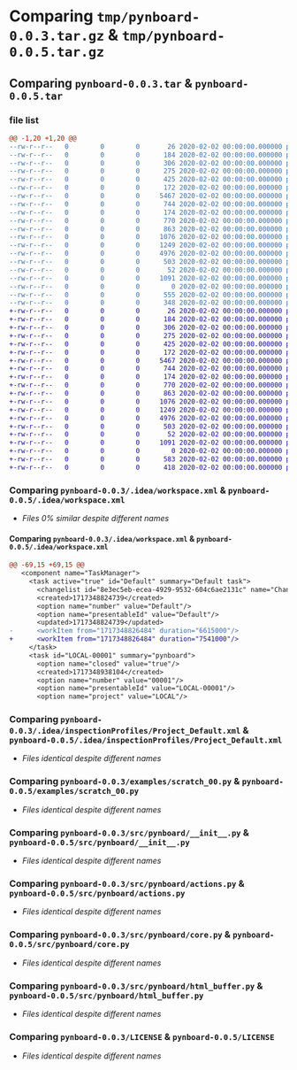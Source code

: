 # Comparing `tmp/pynboard-0.0.3.tar.gz` & `tmp/pynboard-0.0.5.tar.gz`

## Comparing `pynboard-0.0.3.tar` & `pynboard-0.0.5.tar`

### file list

```diff
@@ -1,20 +1,20 @@
--rw-r--r--   0        0        0       26 2020-02-02 00:00:00.000000 pynboard-0.0.3/requirements.txt
--rw-r--r--   0        0        0      184 2020-02-02 00:00:00.000000 pynboard-0.0.3/.idea/.gitignore
--rw-r--r--   0        0        0      306 2020-02-02 00:00:00.000000 pynboard-0.0.3/.idea/misc.xml
--rw-r--r--   0        0        0      275 2020-02-02 00:00:00.000000 pynboard-0.0.3/.idea/modules.xml
--rw-r--r--   0        0        0      425 2020-02-02 00:00:00.000000 pynboard-0.0.3/.idea/pynboard.iml
--rw-r--r--   0        0        0      172 2020-02-02 00:00:00.000000 pynboard-0.0.3/.idea/vcs.xml
--rw-r--r--   0        0        0     5467 2020-02-02 00:00:00.000000 pynboard-0.0.3/.idea/workspace.xml
--rw-r--r--   0        0        0      744 2020-02-02 00:00:00.000000 pynboard-0.0.3/.idea/inspectionProfiles/Project_Default.xml
--rw-r--r--   0        0        0      174 2020-02-02 00:00:00.000000 pynboard-0.0.3/.idea/inspectionProfiles/profiles_settings.xml
--rw-r--r--   0        0        0      770 2020-02-02 00:00:00.000000 pynboard-0.0.3/examples/scratch_00.py
--rw-r--r--   0        0        0      863 2020-02-02 00:00:00.000000 pynboard-0.0.3/src/pynboard/__init__.py
--rw-r--r--   0        0        0     1076 2020-02-02 00:00:00.000000 pynboard-0.0.3/src/pynboard/actions.py
--rw-r--r--   0        0        0     1249 2020-02-02 00:00:00.000000 pynboard-0.0.3/src/pynboard/core.py
--rw-r--r--   0        0        0     4976 2020-02-02 00:00:00.000000 pynboard-0.0.3/src/pynboard/html_buffer.py
--rw-r--r--   0        0        0      503 2020-02-02 00:00:00.000000 pynboard-0.0.3/src/pynboard/utils.py
--rw-r--r--   0        0        0       52 2020-02-02 00:00:00.000000 pynboard-0.0.3/.gitignore
--rw-r--r--   0        0        0     1091 2020-02-02 00:00:00.000000 pynboard-0.0.3/LICENSE
--rw-r--r--   0        0        0        0 2020-02-02 00:00:00.000000 pynboard-0.0.3/README.md
--rw-r--r--   0        0        0      555 2020-02-02 00:00:00.000000 pynboard-0.0.3/pyproject.toml
--rw-r--r--   0        0        0      348 2020-02-02 00:00:00.000000 pynboard-0.0.3/PKG-INFO
+-rw-r--r--   0        0        0       26 2020-02-02 00:00:00.000000 pynboard-0.0.5/requirements.txt
+-rw-r--r--   0        0        0      184 2020-02-02 00:00:00.000000 pynboard-0.0.5/.idea/.gitignore
+-rw-r--r--   0        0        0      306 2020-02-02 00:00:00.000000 pynboard-0.0.5/.idea/misc.xml
+-rw-r--r--   0        0        0      275 2020-02-02 00:00:00.000000 pynboard-0.0.5/.idea/modules.xml
+-rw-r--r--   0        0        0      425 2020-02-02 00:00:00.000000 pynboard-0.0.5/.idea/pynboard.iml
+-rw-r--r--   0        0        0      172 2020-02-02 00:00:00.000000 pynboard-0.0.5/.idea/vcs.xml
+-rw-r--r--   0        0        0     5467 2020-02-02 00:00:00.000000 pynboard-0.0.5/.idea/workspace.xml
+-rw-r--r--   0        0        0      744 2020-02-02 00:00:00.000000 pynboard-0.0.5/.idea/inspectionProfiles/Project_Default.xml
+-rw-r--r--   0        0        0      174 2020-02-02 00:00:00.000000 pynboard-0.0.5/.idea/inspectionProfiles/profiles_settings.xml
+-rw-r--r--   0        0        0      770 2020-02-02 00:00:00.000000 pynboard-0.0.5/examples/scratch_00.py
+-rw-r--r--   0        0        0      863 2020-02-02 00:00:00.000000 pynboard-0.0.5/src/pynboard/__init__.py
+-rw-r--r--   0        0        0     1076 2020-02-02 00:00:00.000000 pynboard-0.0.5/src/pynboard/actions.py
+-rw-r--r--   0        0        0     1249 2020-02-02 00:00:00.000000 pynboard-0.0.5/src/pynboard/core.py
+-rw-r--r--   0        0        0     4976 2020-02-02 00:00:00.000000 pynboard-0.0.5/src/pynboard/html_buffer.py
+-rw-r--r--   0        0        0      503 2020-02-02 00:00:00.000000 pynboard-0.0.5/src/pynboard/utils.py
+-rw-r--r--   0        0        0       52 2020-02-02 00:00:00.000000 pynboard-0.0.5/.gitignore
+-rw-r--r--   0        0        0     1091 2020-02-02 00:00:00.000000 pynboard-0.0.5/LICENSE
+-rw-r--r--   0        0        0        0 2020-02-02 00:00:00.000000 pynboard-0.0.5/README.md
+-rw-r--r--   0        0        0      583 2020-02-02 00:00:00.000000 pynboard-0.0.5/pyproject.toml
+-rw-r--r--   0        0        0      418 2020-02-02 00:00:00.000000 pynboard-0.0.5/PKG-INFO
```

### Comparing `pynboard-0.0.3/.idea/workspace.xml` & `pynboard-0.0.5/.idea/workspace.xml`

 * *Files 0% similar despite different names*

#### Comparing `pynboard-0.0.3/.idea/workspace.xml` & `pynboard-0.0.5/.idea/workspace.xml`

```diff
@@ -69,15 +69,15 @@
   <component name="TaskManager">
     <task active="true" id="Default" summary="Default task">
       <changelist id="8e3ec5eb-ecea-4929-9532-604c6ae2131c" name="Changes" comment=""/>
       <created>1717348824739</created>
       <option name="number" value="Default"/>
       <option name="presentableId" value="Default"/>
       <updated>1717348824739</updated>
-      <workItem from="1717348826484" duration="6615000"/>
+      <workItem from="1717348826484" duration="7541000"/>
     </task>
     <task id="LOCAL-00001" summary="pynboard">
       <option name="closed" value="true"/>
       <created>1717348938104</created>
       <option name="number" value="00001"/>
       <option name="presentableId" value="LOCAL-00001"/>
       <option name="project" value="LOCAL"/>
```

### Comparing `pynboard-0.0.3/.idea/inspectionProfiles/Project_Default.xml` & `pynboard-0.0.5/.idea/inspectionProfiles/Project_Default.xml`

 * *Files identical despite different names*

### Comparing `pynboard-0.0.3/examples/scratch_00.py` & `pynboard-0.0.5/examples/scratch_00.py`

 * *Files identical despite different names*

### Comparing `pynboard-0.0.3/src/pynboard/__init__.py` & `pynboard-0.0.5/src/pynboard/__init__.py`

 * *Files identical despite different names*

### Comparing `pynboard-0.0.3/src/pynboard/actions.py` & `pynboard-0.0.5/src/pynboard/actions.py`

 * *Files identical despite different names*

### Comparing `pynboard-0.0.3/src/pynboard/core.py` & `pynboard-0.0.5/src/pynboard/core.py`

 * *Files identical despite different names*

### Comparing `pynboard-0.0.3/src/pynboard/html_buffer.py` & `pynboard-0.0.5/src/pynboard/html_buffer.py`

 * *Files identical despite different names*

### Comparing `pynboard-0.0.3/LICENSE` & `pynboard-0.0.5/LICENSE`

 * *Files identical despite different names*

